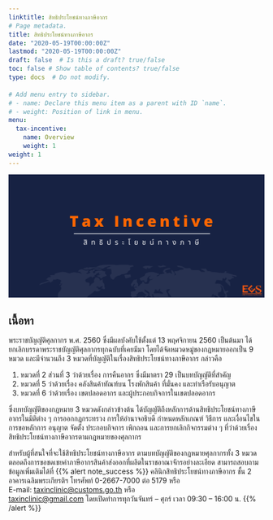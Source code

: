 ```yaml
---
linktitle: สิทธิประโยชน์ทางภาษีอากร
# Page metadata.
title: สิทธิประโยชน์ทางภาษีอากร
date: "2020-05-19T00:00:00Z"
lastmod: "2020-05-19T00:00:00Z"
draft: false  # Is this a draft? true/false
toc: false # Show table of contents? true/false
type: docs  # Do not modify.

# Add menu entry to sidebar.
# - name: Declare this menu item as a parent with ID `name`.
# - weight: Position of link in menu.
menu:
  tax-incentive:
    name: Overview  
    weight: 1
weight: 1
---
```


![](https://github.com/ecs-support/knowledge-center/raw/master/img/tax-incentive.png)

## เนื้อหา


พระราชบัญญัติศุลกากร พ.ศ. 2560 ซึ่งมีผลบังคับใช้ตั้งแต่ 13 พฤศจิกายน 2560 เป็นต้นมา ได้ยกเลิกบรรดาพระราชบัญญัติศุลกากรทุกฉบับที่เคยมีมา โดยได้จัดหมวดหมู่ของกฎหมายออกเป็น 9 หมวด และมีจำนวนถึง 3 หมวดที่บัญญัติในเรื่องสิทธิประโยชน์ทางภาษีอากร กล่าวคือ

1.  หมวดที่ 2 ส่วนที่ 3 ว่าด้วยเรื่อง การคืนอากร ซึ่งมีมาตรา 29 เป็นบทบัญญัติที่สำคัญ
2.  หมวดที่ 5 ว่าด้วยเรื่อง คลังสินค้าทัณฑ์บน โรงพักสินค้า ที่มั่นคง และท่าเรือรับอนุญาต
3.  หมวดที่ 6 ว่าด้วยเรื่อง เขตปลอดอากร และผู้ประกอบกิจการในเขตปลอดอากร

ซึ่งบทบัญญัติของกฎหมาย 3 หมวดดังกล่าวข้างต้น ได้บัญญัติถึงหลักการด้านสิทธิประโยชน์ทางภาษีอากรในมิติต่าง ๆ การออกกฎกระทรวง การให้อำนาจอธิบดี กำหนดหลักเกณฑ์ วิธีการ และเงื่อนไขในการขอหลักการ อนุญาต จัดตั้ง ประกอบกิจการ เพิกถอน และการยกเลิกกิจกรรมต่าง ๆ ที่ว่าด้วยเรื่องสิทธิประโยชน์ทางภาษีอากรตามกฎหมายของศุลกากร


สำหรับผู้ที่สนใจที่จะใช้สิทธิประโยชน์ทางภาษีอากร  ตามบทบัญญัติของกฎหมายศุลกากรทั้ง 3 หมวด ตลอดถึงการขอชดเชยค่าภาษีอากรสินค้าส่งออกที่ผลิตในราชอาณาจักรอย่างละเอียด สามารถสอบถามข้อมูลเพิ่มเติมได้ที่ 
{{% alert note_success %}} 
คลินิกสิทธิประโยชน์ทางภาษีอากร ชั้น 2 อาคารเฉลิมพระเกียรติฯ 
โทรศัพท์ 0-2667-7000 ต่อ 5179 หรือ  
E-mail: taxinclinic@customs.go.th หรือ  
taxinclinic@gmail.com 
โดยเปิดทำการทุกวันจันทร์  – ศุกร์ เวลา 09:30  – 16:00 น.
{{% /alert %}}
